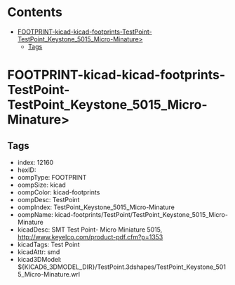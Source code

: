 



Contents
========

* [FOOTPRINT-kicad-kicad-footprints-TestPoint-TestPoint_Keystone_5015_Micro-Minature>](#footprint-kicad-kicad-footprints-testpoint-testpoint_keystone_5015_micro-minature)
	* [Tags](#tags)

# FOOTPRINT-kicad-kicad-footprints-TestPoint-TestPoint_Keystone_5015_Micro-Minature>

## Tags

- index: 12160
- hexID: 
- oompType: FOOTPRINT
- oompSize: kicad
- oompColor: kicad-footprints
- oompDesc: TestPoint
- oompIndex: TestPoint_Keystone_5015_Micro-Minature
- oompName: kicad-footprints/TestPoint/TestPoint_Keystone_5015_Micro-Minature
- kicadDesc: SMT Test Point- Micro Miniature 5015, http://www.keyelco.com/product-pdf.cfm?p=1353
- kicadTags: Test Point
- kicadAttr: smd
- kicad3DModel: ${KICAD6_3DMODEL_DIR}/TestPoint.3dshapes/TestPoint_Keystone_5015_Micro-Minature.wrl
